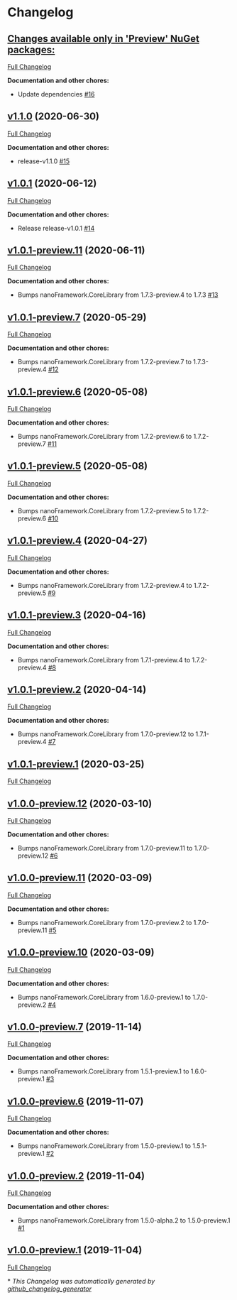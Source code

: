 # Changelog

## [**Changes available only in 'Preview' NuGet packages:**](https://github.com/nanoframework/lib-nanoFramework.System.Collections/tree/HEAD)

[Full Changelog](https://github.com/nanoframework/lib-nanoFramework.System.Collections/compare/v1.1.0...HEAD)

**Documentation and other chores:**

- Update dependencies [\#16](https://github.com/nanoframework/lib-nanoFramework.System.Collections/pull/16)

## [v1.1.0](https://github.com/nanoframework/lib-nanoFramework.System.Collections/tree/v1.1.0) (2020-06-30)

[Full Changelog](https://github.com/nanoframework/lib-nanoFramework.System.Collections/compare/v1.0.1...v1.1.0)

**Documentation and other chores:**

- release-v1.1.0 [\#15](https://github.com/nanoframework/lib-nanoFramework.System.Collections/pull/15)

## [v1.0.1](https://github.com/nanoframework/lib-nanoFramework.System.Collections/tree/v1.0.1) (2020-06-12)

[Full Changelog](https://github.com/nanoframework/lib-nanoFramework.System.Collections/compare/v1.0.1-preview.11...v1.0.1)

**Documentation and other chores:**

- Release release-v1.0.1 [\#14](https://github.com/nanoframework/lib-nanoFramework.System.Collections/pull/14)

## [v1.0.1-preview.11](https://github.com/nanoframework/lib-nanoFramework.System.Collections/tree/v1.0.1-preview.11) (2020-06-11)

[Full Changelog](https://github.com/nanoframework/lib-nanoFramework.System.Collections/compare/v1.0.1-preview.7...v1.0.1-preview.11)

**Documentation and other chores:**

- Bumps nanoFramework.CoreLibrary from 1.7.3-preview.4 to 1.7.3 [\#13](https://github.com/nanoframework/lib-nanoFramework.System.Collections/pull/13)

## [v1.0.1-preview.7](https://github.com/nanoframework/lib-nanoFramework.System.Collections/tree/v1.0.1-preview.7) (2020-05-29)

[Full Changelog](https://github.com/nanoframework/lib-nanoFramework.System.Collections/compare/v1.0.1-preview.6...v1.0.1-preview.7)

**Documentation and other chores:**

- Bumps nanoFramework.CoreLibrary from 1.7.2-preview.7 to 1.7.3-preview.4 [\#12](https://github.com/nanoframework/lib-nanoFramework.System.Collections/pull/12)

## [v1.0.1-preview.6](https://github.com/nanoframework/lib-nanoFramework.System.Collections/tree/v1.0.1-preview.6) (2020-05-08)

[Full Changelog](https://github.com/nanoframework/lib-nanoFramework.System.Collections/compare/v1.0.1-preview.5...v1.0.1-preview.6)

**Documentation and other chores:**

- Bumps nanoFramework.CoreLibrary from 1.7.2-preview.6 to 1.7.2-preview.7 [\#11](https://github.com/nanoframework/lib-nanoFramework.System.Collections/pull/11)

## [v1.0.1-preview.5](https://github.com/nanoframework/lib-nanoFramework.System.Collections/tree/v1.0.1-preview.5) (2020-05-08)

[Full Changelog](https://github.com/nanoframework/lib-nanoFramework.System.Collections/compare/v1.0.1-preview.4...v1.0.1-preview.5)

**Documentation and other chores:**

- Bumps nanoFramework.CoreLibrary from 1.7.2-preview.5 to 1.7.2-preview.6 [\#10](https://github.com/nanoframework/lib-nanoFramework.System.Collections/pull/10)

## [v1.0.1-preview.4](https://github.com/nanoframework/lib-nanoFramework.System.Collections/tree/v1.0.1-preview.4) (2020-04-27)

[Full Changelog](https://github.com/nanoframework/lib-nanoFramework.System.Collections/compare/v1.0.1-preview.3...v1.0.1-preview.4)

**Documentation and other chores:**

- Bumps nanoFramework.CoreLibrary from 1.7.2-preview.4 to 1.7.2-preview.5 [\#9](https://github.com/nanoframework/lib-nanoFramework.System.Collections/pull/9)

## [v1.0.1-preview.3](https://github.com/nanoframework/lib-nanoFramework.System.Collections/tree/v1.0.1-preview.3) (2020-04-16)

[Full Changelog](https://github.com/nanoframework/lib-nanoFramework.System.Collections/compare/v1.0.1-preview.2...v1.0.1-preview.3)

**Documentation and other chores:**

- Bumps nanoFramework.CoreLibrary from 1.7.1-preview.4 to 1.7.2-preview.4 [\#8](https://github.com/nanoframework/lib-nanoFramework.System.Collections/pull/8)

## [v1.0.1-preview.2](https://github.com/nanoframework/lib-nanoFramework.System.Collections/tree/v1.0.1-preview.2) (2020-04-14)

[Full Changelog](https://github.com/nanoframework/lib-nanoFramework.System.Collections/compare/v1.0.1-preview.1...v1.0.1-preview.2)

**Documentation and other chores:**

- Bumps nanoFramework.CoreLibrary from 1.7.0-preview.12 to 1.7.1-preview.4 [\#7](https://github.com/nanoframework/lib-nanoFramework.System.Collections/pull/7)

## [v1.0.1-preview.1](https://github.com/nanoframework/lib-nanoFramework.System.Collections/tree/v1.0.1-preview.1) (2020-03-25)

[Full Changelog](https://github.com/nanoframework/lib-nanoFramework.System.Collections/compare/v1.0.0-preview.12...v1.0.1-preview.1)

## [v1.0.0-preview.12](https://github.com/nanoframework/lib-nanoFramework.System.Collections/tree/v1.0.0-preview.12) (2020-03-10)

[Full Changelog](https://github.com/nanoframework/lib-nanoFramework.System.Collections/compare/v1.0.0-preview.11...v1.0.0-preview.12)

**Documentation and other chores:**

- Bumps nanoFramework.CoreLibrary from 1.7.0-preview.11 to 1.7.0-preview.12 [\#6](https://github.com/nanoframework/lib-nanoFramework.System.Collections/pull/6)

## [v1.0.0-preview.11](https://github.com/nanoframework/lib-nanoFramework.System.Collections/tree/v1.0.0-preview.11) (2020-03-09)

[Full Changelog](https://github.com/nanoframework/lib-nanoFramework.System.Collections/compare/v1.0.0-preview.10...v1.0.0-preview.11)

**Documentation and other chores:**

- Bumps nanoFramework.CoreLibrary from 1.7.0-preview.2 to 1.7.0-preview.11 [\#5](https://github.com/nanoframework/lib-nanoFramework.System.Collections/pull/5)

## [v1.0.0-preview.10](https://github.com/nanoframework/lib-nanoFramework.System.Collections/tree/v1.0.0-preview.10) (2020-03-09)

[Full Changelog](https://github.com/nanoframework/lib-nanoFramework.System.Collections/compare/v1.0.0-preview.7...v1.0.0-preview.10)

**Documentation and other chores:**

- Bumps nanoFramework.CoreLibrary from 1.6.0-preview.1 to 1.7.0-preview.2 [\#4](https://github.com/nanoframework/lib-nanoFramework.System.Collections/pull/4)

## [v1.0.0-preview.7](https://github.com/nanoframework/lib-nanoFramework.System.Collections/tree/v1.0.0-preview.7) (2019-11-14)

[Full Changelog](https://github.com/nanoframework/lib-nanoFramework.System.Collections/compare/v1.0.0-preview.6...v1.0.0-preview.7)

**Documentation and other chores:**

- Bumps nanoFramework.CoreLibrary from 1.5.1-preview.1 to 1.6.0-preview.1 [\#3](https://github.com/nanoframework/lib-nanoFramework.System.Collections/pull/3)

## [v1.0.0-preview.6](https://github.com/nanoframework/lib-nanoFramework.System.Collections/tree/v1.0.0-preview.6) (2019-11-07)

[Full Changelog](https://github.com/nanoframework/lib-nanoFramework.System.Collections/compare/v1.0.0-preview.2...v1.0.0-preview.6)

**Documentation and other chores:**

- Bumps nanoFramework.CoreLibrary from 1.5.0-preview.1 to 1.5.1-preview.1 [\#2](https://github.com/nanoframework/lib-nanoFramework.System.Collections/pull/2)

## [v1.0.0-preview.2](https://github.com/nanoframework/lib-nanoFramework.System.Collections/tree/v1.0.0-preview.2) (2019-11-04)

[Full Changelog](https://github.com/nanoframework/lib-nanoFramework.System.Collections/compare/v1.0.0-preview.1...v1.0.0-preview.2)

**Documentation and other chores:**

- Bumps nanoFramework.CoreLibrary from 1.5.0-alpha.2 to 1.5.0-preview.1 [\#1](https://github.com/nanoframework/lib-nanoFramework.System.Collections/pull/1)

## [v1.0.0-preview.1](https://github.com/nanoframework/lib-nanoFramework.System.Collections/tree/v1.0.0-preview.1) (2019-11-04)

[Full Changelog](https://github.com/nanoframework/lib-nanoFramework.System.Collections/compare/f9773fb3b1f522cdcf13e4492dfe4f286a044e8d...v1.0.0-preview.1)



\* *This Changelog was automatically generated by [github_changelog_generator](https://github.com/github-changelog-generator/github-changelog-generator)*
